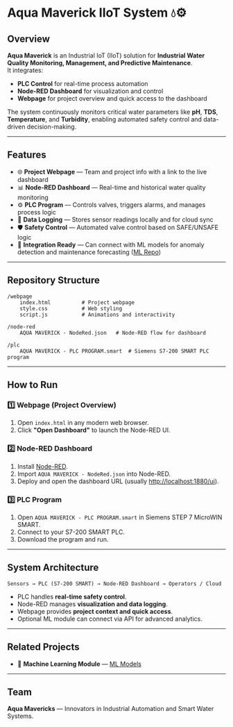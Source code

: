 # Aqua Maverick IIoT System 💧⚙️

## Overview
**Aqua Maverick** is an Industrial IoT (IIoT) solution for **Industrial Water Quality Monitoring, Management, and Predictive Maintenance**.  
It integrates:

- **PLC Control** for real-time process automation
- **Node-RED Dashboard** for visualization and control
- **Webpage** for project overview and quick access to the dashboard

The system continuously monitors critical water parameters like **pH**, **TDS**, **Temperature**, and **Turbidity**, enabling automated safety control and data-driven decision-making.

---

## Features
- 🌐 **Project Webpage** — Team and project info with a link to the live dashboard  
- 📊 **Node-RED Dashboard** — Real-time and historical water quality monitoring  
- ⚙️ **PLC Program** — Controls valves, triggers alarms, and manages process logic  
- 💾 **Data Logging** — Stores sensor readings locally and for cloud sync  
- 🛡 **Safety Control** — Automated valve control based on SAFE/UNSAFE logic  
- 🔗 **Integration Ready** — Can connect with ML models for anomaly detection and maintenance forecasting ([ML Repo](https://github.com/ORG_NAME/aqua-maverick-ml))

---

## Repository Structure
```plaintext
/webpage
    index.html          # Project webpage
    style.css           # Web styling
    script.js           # Animations and interactivity

/node-red
    AQUA MAVERICK - NodeRed.json   # Node-RED flow for dashboard

/plc
    AQUA MAVERICK - PLC PROGRAM.smart  # Siemens S7-200 SMART PLC program
```

---

## How to Run

### 1️⃣ Webpage (Project Overview)
1. Open `index.html` in any modern web browser.
2. Click **"Open Dashboard"** to launch the Node-RED UI.

### 2️⃣ Node-RED Dashboard
1. Install [Node-RED](https://nodered.org/).
2. Import `AQUA MAVERICK - NodeRed.json` into Node-RED.
3. Deploy and open the dashboard URL (usually [http://localhost:1880/ui](http://localhost:1880/ui)).

### 3️⃣ PLC Program
1. Open `AQUA MAVERICK - PLC PROGRAM.smart` in Siemens STEP 7 MicroWIN SMART.
2. Connect to your S7-200 SMART PLC.
3. Download the program and run.

---

## System Architecture
```plaintext
Sensors → PLC (S7-200 SMART) → Node-RED Dashboard → Operators / Cloud
```
- PLC handles **real-time safety control**.
- Node-RED manages **visualization and data logging**.
- Webpage provides **project context and quick access**.
- Optional ML module can connect via API for advanced analytics.

---

## Related Projects
- 🤖 **Machine Learning Module** — [ML Models]([https://github.com/ORG_NAME/aqua-maverick-ml](https://github.com/Aqua-Mavericks/ML-Build))

---

## Team
**Aqua Mavericks** — Innovators in Industrial Automation and Smart Water Systems.


